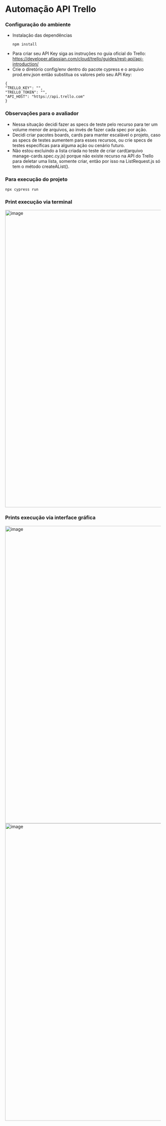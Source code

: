 # Automação API Trello

### Configuração do ambiente
- Instalação das dependências
  ```
  npm install
  ```
- Para criar seu API Key siga as instruções no guia oficial do Trello: https://developer.atlassian.com/cloud/trello/guides/rest-api/api-introduction/
-  Crie o diretório config/env dentro do pacote cypress e o arquivo prod.env.json então substitua os valores pelo seu API Key:
  ```
{
  "TRELLO_KEY": "",
  "TRELLO_TOKEN": "",  
  "API_HOST": "https://api.trello.com"
}
```

### Observações para o avaliador
- Nessa situação decidi fazer as specs de teste pelo recurso para ter um volume menor de arquivos, ao invés de fazer cada spec por ação.
- Decidi criar pacotes boards, cards para manter escalável o projeto, caso as specs de testes aumentem para esses recursos, ou crie specs de testes específicas para alguma ação ou cenário futuro.
- Não estou excluindo a lista criada no teste de criar card(arquivo manage-cards.spec.cy.js) porque não existe recurso na API do Trello para deletar uma lista, somente criar, então por isso na ListRequest.js só tem o método createAList().

### Para execução do projeto
```
npx cypress run
```
 
### Print execução via terminal
<img width="1848" height="961" alt="image" src="https://github.com/user-attachments/assets/442a7372-bee5-493f-ba1b-eb50aaf1a1b5" />

### Prints execução via interface gráfica
<img width="1848" height="961" alt="image" src="https://github.com/user-attachments/assets/715ef0c1-36f9-41a9-9a23-25ecc4fea034" />
<img width="1848" height="961" alt="image" src="https://github.com/user-attachments/assets/0980ab3c-fa09-4fd0-b95e-1d690482c3d8" />
